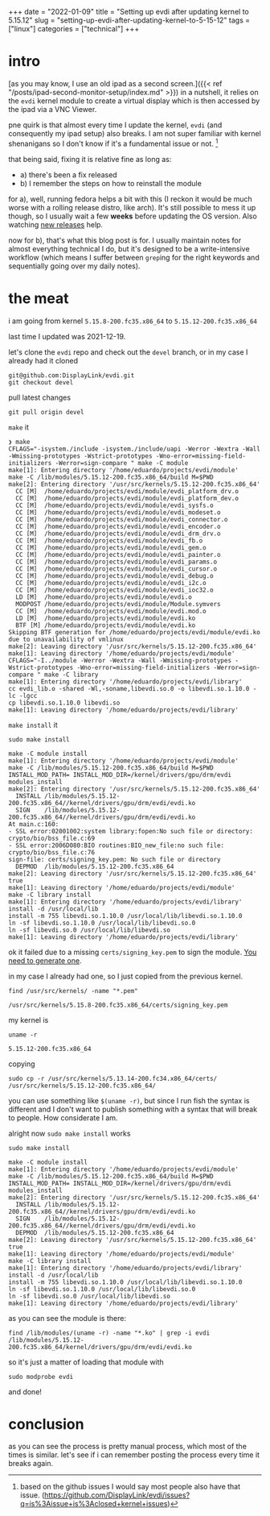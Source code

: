 +++
date = "2022-01-09"
title = "Setting up evdi after updating kernel to 5.15.12"
slug = "setting-up-evdi-after-updating-kernel-to-5-15-12"
tags = ["linux"]
categories = ["technical"]
+++

# intro
[as you may know, I use an old ipad as a second screen.]({{< ref "/posts/ipad-second-monitor-setup/index.md" >}})
in a nutshell, it relies on the `evdi` kernel module to create a virtual display which is then accessed by the ipad via a VNC Viewer.

pne quirk is that almost every time I update the kernel, `evdi` (and consequently my ipad setup) also breaks. I am not super familiar with kernel shenanigans so I don't know if it's a fundamental issue or not. [^1]
[^1]: based on the github issues I would say most people also have that issue. (https://github.com/DisplayLink/evdi/issues?q=is%3Aissue+is%3Aclosed+kernel+issues)

that being said, fixing it is relative fine as long as:
* a) there's been a fix released
* b) I remember the steps on how to reinstall the module


for a), well, running fedora helps a bit with this (I reckon it would be much worse with a rolling release distro, like arch). It's still possible to mess it up though, so I usually wait a few **weeks** before updating the OS version. Also watching [new releases](https://github.com/DisplayLink/evdi/releases) help.


now for b), that's what this blog post is for. I usually maintain notes for almost everything technical I do, but it's designed to be a write-intensive workflow (which means I suffer between `grep`ing for the right keywords and sequentially going over my daily notes).


# the meat
i am going from kernel `5.15.8-200.fc35.x86_64` to `5.15.12-200.fc35.x86_64`


last time I updated was 2021-12-19.


let's clone the `evdi` repo and check out the `devel` branch, or in my case I already had it cloned

```shell
git@github.com:DisplayLink/evdi.git
git checkout devel
```

pull latest changes

```
git pull origin devel
```

`make` it
```shell
❯ make
CFLAGS="-isystem./include -isystem./include/uapi -Werror -Wextra -Wall -Wmissing-prototypes -Wstrict-prototypes -Wno-error=missing-field-initializers -Werror=sign-compare " make -C module 
make[1]: Entering directory '/home/eduardo/projects/evdi/module'
make -C /lib/modules/5.15.12-200.fc35.x86_64/build M=$PWD
make[2]: Entering directory '/usr/src/kernels/5.15.12-200.fc35.x86_64'
  CC [M]  /home/eduardo/projects/evdi/module/evdi_platform_drv.o
  CC [M]  /home/eduardo/projects/evdi/module/evdi_platform_dev.o
  CC [M]  /home/eduardo/projects/evdi/module/evdi_sysfs.o
  CC [M]  /home/eduardo/projects/evdi/module/evdi_modeset.o
  CC [M]  /home/eduardo/projects/evdi/module/evdi_connector.o
  CC [M]  /home/eduardo/projects/evdi/module/evdi_encoder.o
  CC [M]  /home/eduardo/projects/evdi/module/evdi_drm_drv.o
  CC [M]  /home/eduardo/projects/evdi/module/evdi_fb.o
  CC [M]  /home/eduardo/projects/evdi/module/evdi_gem.o
  CC [M]  /home/eduardo/projects/evdi/module/evdi_painter.o
  CC [M]  /home/eduardo/projects/evdi/module/evdi_params.o
  CC [M]  /home/eduardo/projects/evdi/module/evdi_cursor.o
  CC [M]  /home/eduardo/projects/evdi/module/evdi_debug.o
  CC [M]  /home/eduardo/projects/evdi/module/evdi_i2c.o
  CC [M]  /home/eduardo/projects/evdi/module/evdi_ioc32.o
  LD [M]  /home/eduardo/projects/evdi/module/evdi.o
  MODPOST /home/eduardo/projects/evdi/module/Module.symvers
  CC [M]  /home/eduardo/projects/evdi/module/evdi.mod.o
  LD [M]  /home/eduardo/projects/evdi/module/evdi.ko
  BTF [M] /home/eduardo/projects/evdi/module/evdi.ko
Skipping BTF generation for /home/eduardo/projects/evdi/module/evdi.ko due to unavailability of vmlinux
make[2]: Leaving directory '/usr/src/kernels/5.15.12-200.fc35.x86_64'
make[1]: Leaving directory '/home/eduardo/projects/evdi/module'
CFLAGS="-I../module -Werror -Wextra -Wall -Wmissing-prototypes -Wstrict-prototypes -Wno-error=missing-field-initializers -Werror=sign-compare " make -C library 
make[1]: Entering directory '/home/eduardo/projects/evdi/library'
cc evdi_lib.o -shared -Wl,-soname,libevdi.so.0 -o libevdi.so.1.10.0 -lc -lgcc 
cp libevdi.so.1.10.0 libevdi.so
make[1]: Leaving directory '/home/eduardo/projects/evdi/library'
```



`make install` it
```
sudo make install

make -C module install
make[1]: Entering directory '/home/eduardo/projects/evdi/module'
make -C /lib/modules/5.15.12-200.fc35.x86_64/build M=$PWD INSTALL_MOD_PATH= INSTALL_MOD_DIR=/kernel/drivers/gpu/drm/evdi modules_install
make[2]: Entering directory '/usr/src/kernels/5.15.12-200.fc35.x86_64'
  INSTALL /lib/modules/5.15.12-200.fc35.x86_64//kernel/drivers/gpu/drm/evdi/evdi.ko
  SIGN    /lib/modules/5.15.12-200.fc35.x86_64//kernel/drivers/gpu/drm/evdi/evdi.ko
At main.c:160:
- SSL error:02001002:system library:fopen:No such file or directory: crypto/bio/bss_file.c:69
- SSL error:2006D080:BIO routines:BIO_new_file:no such file: crypto/bio/bss_file.c:76
sign-file: certs/signing_key.pem: No such file or directory
  DEPMOD  /lib/modules/5.15.12-200.fc35.x86_64
make[2]: Leaving directory '/usr/src/kernels/5.15.12-200.fc35.x86_64'
true
make[1]: Leaving directory '/home/eduardo/projects/evdi/module'
make -C library install
make[1]: Entering directory '/home/eduardo/projects/evdi/library'
install -d /usr/local/lib
install -m 755 libevdi.so.1.10.0 /usr/local/lib/libevdi.so.1.10.0
ln -sf libevdi.so.1.10.0 /usr/local/lib/libevdi.so.0
ln -sf libevdi.so.0 /usr/local/lib/libevdi.so
make[1]: Leaving directory '/home/eduardo/projects/evdi/library'
```

ok it failed due to a missing `certs/signing_key.pem` to sign the module. [You need to generate one](https://askubuntu.com/questions/820883/how-to-resolve-ssl-error-during-make-modules-install-command/1178467#1178467).

in my case I already had one, so I just copied from the previous kernel.

```shell
find /usr/src/kernels/ -name "*.pem"

/usr/src/kernels/5.15.8-200.fc35.x86_64/certs/signing_key.pem
```


my kernel is
```shell
uname -r

5.15.12-200.fc35.x86_64
```


copying
```shell
sudo cp -r /usr/src/kernels/5.13.14-200.fc34.x86_64/certs/ /usr/src/kernels/5.15.12-200.fc35.x86_64/
```


you can use something like `$(uname -r)`, but since I run fish the syntax is different and I don't want to publish something with a syntax that will break to people. How considerate I am.


alright now `sudo make install` works

```shell
sudo make install

make -C module install
make[1]: Entering directory '/home/eduardo/projects/evdi/module'
make -C /lib/modules/5.15.12-200.fc35.x86_64/build M=$PWD INSTALL_MOD_PATH= INSTALL_MOD_DIR=/kernel/drivers/gpu/drm/evdi modules_install
make[2]: Entering directory '/usr/src/kernels/5.15.12-200.fc35.x86_64'
  INSTALL /lib/modules/5.15.12-200.fc35.x86_64//kernel/drivers/gpu/drm/evdi/evdi.ko
  SIGN    /lib/modules/5.15.12-200.fc35.x86_64//kernel/drivers/gpu/drm/evdi/evdi.ko
  DEPMOD  /lib/modules/5.15.12-200.fc35.x86_64
make[2]: Leaving directory '/usr/src/kernels/5.15.12-200.fc35.x86_64'
true
make[1]: Leaving directory '/home/eduardo/projects/evdi/module'
make -C library install
make[1]: Entering directory '/home/eduardo/projects/evdi/library'
install -d /usr/local/lib
install -m 755 libevdi.so.1.10.0 /usr/local/lib/libevdi.so.1.10.0
ln -sf libevdi.so.1.10.0 /usr/local/lib/libevdi.so.0
ln -sf libevdi.so.0 /usr/local/lib/libevdi.so
make[1]: Leaving directory '/home/eduardo/projects/evdi/library'
```


as you can see the module is there:
```shell
find /lib/modules/(uname -r) -name "*.ko" | grep -i evdi
/lib/modules/5.15.12-200.fc35.x86_64/kernel/drivers/gpu/drm/evdi/evdi.ko
```

so it's just a matter of loading that module with
```shell
sudo modprobe evdi
```

and done!

# conclusion
as you can see the process is pretty manual process, which most of the times is similar. let's see if i can remember posting the process every time it breaks again.

